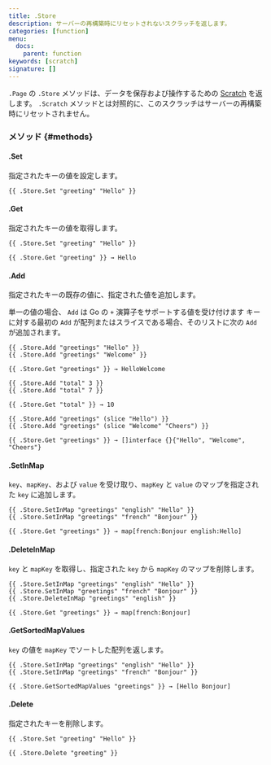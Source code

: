 ```yaml
---
title: .Store
description: サーバーの再構築時にリセットされないスクラッチを返します。
categories: [function]
menu:
  docs:
    parent: function
keywords: [scratch]
signature: []
---
```


`.Page` の `.Store` メソッドは、データを保存および操作するための [Scratch] を返します。
`.Scratch` メソッドとは対照的に、このスクラッチはサーバーの再構築時にリセットされません。

[Scratch]: /function/scratch/

### メソッド {#methods}

#### .Set

指定されたキーの値を設定します。

```go-html-template
{{ .Store.Set "greeting" "Hello" }}
```

#### .Get

指定されたキーの値を取得します。

```go-html-template
{{ .Store.Set "greeting" "Hello" }}

{{ .Store.Get "greeting" }} → Hello
```

#### .Add

指定されたキーの既存の値に、指定された値を追加します。

単一の値の場合、 `Add` は Go の `+` 演算子をサポートする値を受け付けます
キーに対する最初の `Add` が配列またはスライスである場合、そのリストに次の `Add` が追加されます。

```go-html-template
{{ .Store.Add "greetings" "Hello" }}
{{ .Store.Add "greetings" "Welcome" }}

{{ .Store.Get "greetings" }} → HelloWelcome
```

```go-html-template
{{ .Store.Add "total" 3 }}
{{ .Store.Add "total" 7 }}

{{ .Store.Get "total" }} → 10
```

```go-html-template
{{ .Store.Add "greetings" (slice "Hello") }}
{{ .Store.Add "greetings" (slice "Welcome" "Cheers") }}

{{ .Store.Get "greetings" }} → []interface {}{"Hello", "Welcome", "Cheers"}
```

#### .SetInMap

`key`、`mapKey`、および `value` を受け取り、`mapKey` と `value` のマップを指定された `key` に追加します。

```go-html-template
{{ .Store.SetInMap "greetings" "english" "Hello" }}
{{ .Store.SetInMap "greetings" "french" "Bonjour" }}

{{ .Store.Get "greetings" }} → map[french:Bonjour english:Hello]
```

#### .DeleteInMap

`key` と `mapKey` を取得し、指定された `key` から `mapKey` のマップを削除します。

```go-html-template
{{ .Store.SetInMap "greetings" "english" "Hello" }}
{{ .Store.SetInMap "greetings" "french" "Bonjour" }}
{{ .Store.DeleteInMap "greetings" "english" }}

{{ .Store.Get "greetings" }} → map[french:Bonjour]
```

#### .GetSortedMapValues

`key` の値を `mapKey` でソートした配列を返します。

```go-html-template
{{ .Store.SetInMap "greetings" "english" "Hello" }}
{{ .Store.SetInMap "greetings" "french" "Bonjour" }}

{{ .Store.GetSortedMapValues "greetings" }} → [Hello Bonjour]
```

#### .Delete

指定されたキーを削除します。

```go-html-template
{{ .Store.Set "greeting" "Hello" }}

{{ .Store.Delete "greeting" }}
```
